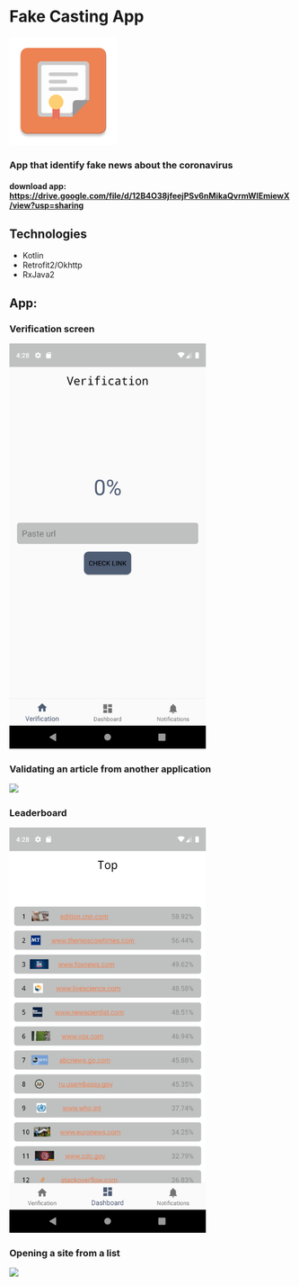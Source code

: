 # Fake Casting App
 <img src="https://github.com/nikol412/fake-casting-v2/blob/screensForMD/ic_launcher.png">

### App that identify fake news about the coronavirus
#### download app: https://drive.google.com/file/d/12B4O38jfeejPSv6nMikaQvrmWlEmiewX/view?usp=sharing

## Technologies
- Kotlin  
- Retrofit2/Okhttp
- RxJava2

## App:

### Verification screen

<img src="https://github.com/nikol412/fake-casting-v2/blob/screensForMD/verificationScreen.png" width="350">


### Validating an article from another application

<img src="https://github.com/nikol412/fake-casting-v2/blob/screensForMD/verificationFragment.gif" width="350">


### Leaderboard

<img src="https://github.com/nikol412/fake-casting-v2/blob/screensForMD/leaderboardScreen.png" width="350">


### Opening a site from a list

<img src="https://github.com/nikol412/fake-casting-v2/blob/screensForMD/LeaderboardFragment.gif" width="350">
